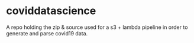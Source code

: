 # coviddatascience
A repo holding the zip &amp; source used for a s3 + lambda pipeline in order to generate and parse covid19 data.
